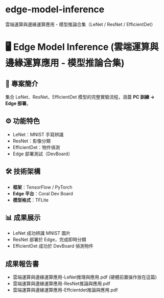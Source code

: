 # edge-model-inference
雲端運算與邊緣運算應用 - 模型推論合集（LeNet / ResNet / EfficientDet）

# 🖥️ Edge Model Inference (雲端運算與邊緣運算應用 - 模型推論合集)

## 📖 專案簡介
集合 LeNet、ResNet、EfficientDet 模型的完整實驗流程，涵蓋 **PC 訓練 → Edge 部署**。

## ⚙️ 功能特色
- LeNet：MNIST 手寫辨識
- ResNet：影像分類
- EfficientDet：物件偵測
- Edge 部署測試（DevBoard）

## 🛠️ 技術架構
- **框架**：TensorFlow / PyTorch
- **Edge 平台**：Coral Dev Board
- **模型格式**：TFLite

## 📊 成果展示
- LeNet 成功辨識 MNIST 圖片
- ResNet 部署於 Edge，完成即時分類
- EfficientDet 成功於 DevBoard 偵測物件

## 成果報告書
- 雲端運算與邊緣運算應用-LeNet推理與應用.pdf    (硬體前置操作放在這篇)
- 雲端運算與邊緣運算應用-ResNet推論與應用.pdf
- 雲端運算與邊緣運算應用-Effcientdet推論與應用.pdf
